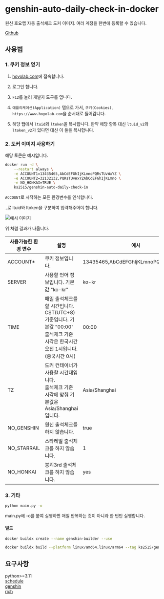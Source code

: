# genshin-auto-daily-check-in-docker

원신 호요랩 자동 출석체크 도커 이미지. 여러 계정을 한번에 등록할 수 있습니다.

[Github](https://github.com/Bing-su/genshin-auto-daily-check-in-docker)

## 사용법

### 1. 쿠키 정보 얻기

1. [hoyolab.com](https://www.hoyolab.com/)에 접속합니다.

2. 로그인 합니다.

3. `F12`를 눌러 개발자 도구를 엽니다.

4. `애플리케이션(Application)` 탭으로 가서, `쿠키(Cookies)`, `https://www.hoyolab.com`을 순서대로 들어갑니다.

5. 해당 탭에서 `ltuid`와 `ltoken`을 복사합니다. 만약 해당 항목 대신 `ltuid_v2`와 `ltoken_v2`가 있다면 대신 이 둘을 복사합니다.

### 2. 도커 이미지 사용하기

해당 토큰은 예시입니다.

```bash
docker run -d \
    --restart always \
    -e ACCOUNT1=13435465,AbCdEFGhIjKLmnoPQRsTUvWxYZ \
    -e ACCOUNT2=32132132,PQRsTUvWxYZAbCdEFGhIjKLmno \
    -e NO_HONKAI=TRUE \
    ks2515/genshin-auto-daily-check-in
```

`ACCOUNT`로 시작하는 모든 환경변수를 인식합니다.

`,`로 ltuid와 ltoken을 구분하여 입력해주어야 합니다.

![예시 이미지](https://i.imgur.com/s8C8cJy.png)

위 처럼 결과가 나옵니다.

| 사용가능한 환경 변수 | 설명                                                                                       | 예시                                  |
| ----------- | ---------------------------------------------------------------------------------------- | ----------------------------------- |
| ACCOUNT*    | 쿠키 정보입니다.                                                                                | 13435465,AbCdEFGhIjKLmnoPQRsTUvWxYZ |
| SERVER      | 사용할 언어 정보입니다. 기본값 "ko-kr"                                                                | ko-kr                               |
| TIME        | 매일 출석체크를 할 시간입니다. CST(UTC+8) 기준입니다. 기본값 "00:00"<br/>출석체크 기준 시각은 한국시간 오전 1시입니다. (중국시간 0시) | 00:00                               |
| TZ          | 도커 컨테이너가 사용할 시간대입니다. <br/>출석체크 기준 시각에 맞춰 기본값은 Asia/Shanghai입니다.                          | Asia/Shanghai                       |
| NO_GENSHIN  | 원신 출석체크를 하지 않습니다.                                                                        | true                                |
| NO_STARRAIL | 스타레일 출석체크를 하지 않습니다.                                                                      | 1                                   |
| NO_HONKAI   | 붕괴3rd 출석체크를 하지 않습니다.                                                                     | yes                                 |

### 3. 기타

```bash
python main.py -o
```

main.py에 -o를 붙여 실행하면 매일 반복하는 것이 아니라 한 번만 실행합니다.

#### 빌드

```bash
docker buildx create --name genshin-builder --use

docker buildx build --platform linux/amd64,linux/arm64 --tag ks2515/genshin-auto-daily-check-in --push .
```

## 요구사항

python>=3.11<br>
[schedule](https://github.com/dbader/schedule)<br>
[genshin](https://github.com/thesadru/genshin.py)<br>
[rich](https://github.com/Textualize/rich)

